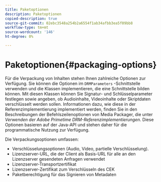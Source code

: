 ```yaml
---
title: Paketoptionen
description: Paketoptionen
copied-description: true
source-git-commit: 02ebc3548a254b2a6554f1ab34afbb3ea5f09bb8
workflow-type: tm+mt
source-wordcount: '146'
ht-degree: 0%

---
```


# Paketoptionen{#packaging-options}

Für die Verpackung von Inhalten stehen Ihnen zahlreiche Optionen zur Verfügung. Sie können die Optionen im `DRMParameters` -Schnittstelle verwenden und die Klassen implementieren, die eine Schnittstelle bilden können. Mit diesen Klassen können Sie Signatur- und Schlüsselparameter festlegen sowie angeben, ob Audioinhalte, Videoinhalte oder Skriptdaten verschlüsselt werden sollen. Informationen dazu, wie diese in der Referenzimplementierung implementiert werden, finden Sie in den Beschreibungen der Befehlszeilenoptionen von Media Packager, die unter *Verwenden der Adobe Primetime DRM-Referenzimplementierungen*. Diese Optionen basieren auf der Java-API und stehen daher für die programmatische Nutzung zur Verfügung.

Die Verpackungsoptionen umfassen:

* Verschlüsselungsoptionen (Audio, Video, partielle Verschlüsselung).
* Lizenzserver-URL, die der Client als Basis-URL für alle an den Lizenzserver gesendeten Anfragen verwendet
* Lizenzserver-Transportzertifikat
* Lizenzserver-Zertifikat zum Verschlüsseln des CEK
* Paketberechtigung für das Signieren von Metadaten
